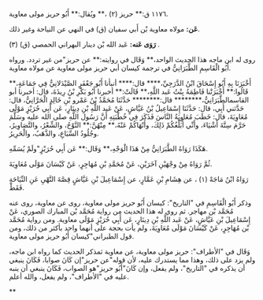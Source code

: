١١٧٦ ق:** حريز (٢) ،** ويُقال:** أَبُو حريز مولى معاوية.

**عَن:** مولاه معاوية بْن أَبي سفيان (ق) في النهي عن النياحة وغير ذلك.

**رَوَى عَنه:** عَبد الله بْن دينار البهراني الحمصي (ق) (٣) .

روى له ابن ماجه هذا الحديث الواحد،** وَقَال في روايته:** عن حريز"من غير تردد. ورواه أَبُو الْقَاسِمِ الطَّبَرَانِيُّ في ترجمة كيسان أبي حريز مولى معاوية عن مولاه معاوية.

أَخْبَرَنَا بِهِ أَبُو إِسْحَاقَ ابْنُ الدَّرَجِيِّ،**** قال:**** أنبأنا أَبُو جَعْفَرٍ الصَّيْدَلانِيُّ فِي جَمَاعَةٍ،** قَالُوا:** أَخْبَرَتْنا فَاطِمَةُ بِنْتُ عَبد اللَّهِ،** قَالَتْ:** أخبرنا أَبُو بَكْرِ بْنُ رِيذَةَ، قال: أخبرنا أبو القاسمالطَّبَرَانِيُّ،******** قال:******** حَدَّثَنَا مُحَمَّدُ بْنُ عَمْرو بْنِ خَالِدٍ الْحَرَّانِيُّ، قال: حَدَّثني أَبِي، قال: حَدَّثَنَا إِسْمَاعِيلُ بْنُ عَيَّاشٍ، عَنْ عَبد اللَّهِ بْنِ دِينَارٍ، عَن أَبِي حُرَيْزٍ مَوْلَى مُعَاوِيَةَ، قال: خَطَبَ مُعَاوِيَةُ النَّاسَ فَذَكَرَ فِي خُطْبَتِهِ أَنَّ رَسُول اللَّهِ صلى الله عليه وسَلَّمَ حَرَّمَ سِتَّةَ أَشْيَاءَ، وأَنِّي أُبَلِّغُكُمْ ذَلِكَ، وأَنْهَاكُمْ عَنْهُ،** مِنْهُنَّ:** النَّوْحُ، والشِّعْرُ، والتَّصَاوِيرُ، وجُلُودُ السِّبَاعِ، والذَّهَبُ، والْحَرِيرُ.

هَكَذَا رَوَاهُ الطَّبَرَانِيُّ مِنْ هَذَا الْوَجْهِ،** وَقَال:** عَن أَبِي حُرَيْزٍ"ولَمْ يُسَمِّهِ.

ثُمَّ رَوَاهُ مِنْ وجْهَيْنِ آخَرَيْنِ، عَنْ مُحَمَّدِ بْنِ مُهَاجِرٍ، عَنْ كَيْسَانَ مَوْلَى مُعَاوِيَةَ.

رَوَاهُ ابْنُ مَاجَهْ (١) ، عن هِشَامِ بْنِ عَمَّارٍ، عن إِسْمَاعِيلَ بْنِ عَيَّاشٍ قِصَّةَ النَّهْيِ عَنِ النِّيَاحَةِ فَقَطْ.

وذكر أَبُو الْقَاسِمِ في "التاريخ": كيسان أَبُو حريز مولى معاوية، روى عن معاوية، روى عنه مُحَمَّد بْن مهاجر. ثم روي له هذا الحديث من رواية مُحَمَّد بْن المبارك الصوري، عَنْ إِسْمَاعِيلَ بْنِ عَيَّاشٍ، عَنْ عَبد اللَّهِ بْنِ دِينَارٍ، عَن أَبِي حُرَيْزٍ مَوْلَى معاوية. ومن رواية مُحَمَّد بْن مُهَاجِرٍ، عَنْ كَيْسَانَ مَوْلَى مُعَاوِيَةَ، ولم يأت بحجة على أنهما واحد بأكثر من ذلك، ومن قول الطبراني"كيسان أَبُو حريز مولى معاوية.

وَقَال في "الأطراف": حريز مولى معاوية، عن معاوية ثمذكر الحديث كما رواه ابن ماجه، ولم يزد على ذلك، وهذا مما يستدرك عليه، لأن قوله"عن حريز"إن كَانَ صوابا، فَكَانَ ينبغي أن يذكره في "التاريخ"، ولم يفعل، وإن كَانَ"أَبُو حريز"هو الصواب، فَكَانَ ينبغي أن ينبه عليه في "الأطراف"، ولم يفعل، والله أعلم.

**